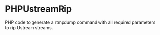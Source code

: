 PHPUstreamRip
=============

PHP code to generate a rtmpdump command with all required parameters to rip Ustream streams.